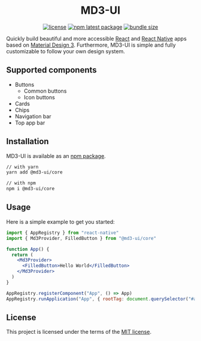 <h1 align="center">MD3-UI</h1>

<div align="center">

[![license](https://img.shields.io/badge/license-MIT-blue.svg)](https://github.com/efoken/md3-ui/blob/HEAD/LICENSE)
[![npm latest package](https://img.shields.io/npm/v/@md3-ui/core/latest.svg)](https://www.npmjs.com/package/@md3-ui/core)
[![bundle size](https://img.shields.io/bundlephobia/minzip/@md3-ui/core.svg)](https://bundlephobia.com/package/@md3-ui/core)

</div>

Quickly build beautiful and more accessible [React](https://reactjs.org/) and
[React Native](https://reactnative.dev/) apps based on
[Material Design 3](https://m3.material.io/). Furthermore, MD3-UI is simple and
fully customizable to follow your own design system.

## Supported components

- Buttons
  - Common buttons
  - Icon buttons
- Cards
- Chips
- Navigation bar
- Top app bar

## Installation

MD3-UI is available as an
[npm package](https://www.npmjs.com/package/@md3-ui/core).

```sh
// with yarn
yarn add @md3-ui/core

// with npm
npm i @md3-ui/core
```

## Usage

Here is a simple example to get you started:

```jsx
import { AppRegistry } from "react-native"
import { Md3Provider, FilledButton } from "@md3-ui/core"

function App() {
  return (
    <Md3Provider>
      <FilledButton>Hello World</FilledButton>
    </Md3Provider>
  )
}

AppRegistry.registerComponent("App", () => App)
AppRegistry.runApplication("App", { rootTag: document.querySelector("#app") })
```

## License

This project is licensed under the terms of the [MIT license](/LICENSE).
